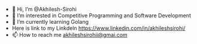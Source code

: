 - 👋 Hi, I’m @Akhilesh-Sirohi
- 👀 I’m interested in Competitive Programming and Software Development
- 🌱 I’m currently learning Golang
- Here is link to my Linkdeln https://www.linkedin.com/in/akhileshsirohi/
- 📫 How to reach me akhileshsirohii@gmai.com

<!---
Akhilesh-Sirohi/Akhilesh-Sirohi is a ✨ special ✨ repository because its `README.md` (this file) appears on your GitHub profile.
You can click the Preview link to take a look at your changes.
--->
